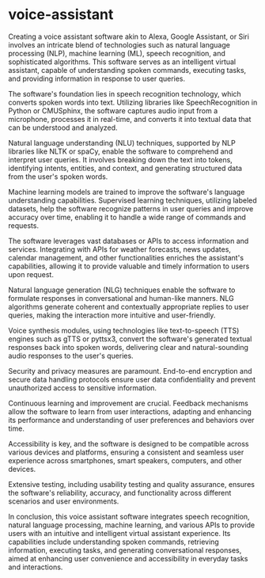 # voice-assistant
Creating a voice assistant software akin to Alexa, Google Assistant, or Siri involves an intricate blend of technologies such as natural language processing (NLP), machine learning (ML), speech recognition, and sophisticated algorithms. This software serves as an intelligent virtual assistant, capable of understanding spoken commands, executing tasks, and providing information in response to user queries.

The software's foundation lies in speech recognition technology, which converts spoken words into text. Utilizing libraries like SpeechRecognition in Python or CMUSphinx, the software captures audio input from a microphone, processes it in real-time, and converts it into textual data that can be understood and analyzed.

Natural language understanding (NLU) techniques, supported by NLP libraries like NLTK or spaCy, enable the software to comprehend and interpret user queries. It involves breaking down the text into tokens, identifying intents, entities, and context, and generating structured data from the user's spoken words.

Machine learning models are trained to improve the software's language understanding capabilities. Supervised learning techniques, utilizing labeled datasets, help the software recognize patterns in user queries and improve accuracy over time, enabling it to handle a wide range of commands and requests.

The software leverages vast databases or APIs to access information and services. Integrating with APIs for weather forecasts, news updates, calendar management, and other functionalities enriches the assistant's capabilities, allowing it to provide valuable and timely information to users upon request.

Natural language generation (NLG) techniques enable the software to formulate responses in conversational and human-like manners. NLG algorithms generate coherent and contextually appropriate replies to user queries, making the interaction more intuitive and user-friendly.

Voice synthesis modules, using technologies like text-to-speech (TTS) engines such as gTTS or pyttsx3, convert the software's generated textual responses back into spoken words, delivering clear and natural-sounding audio responses to the user's queries.

Security and privacy measures are paramount. End-to-end encryption and secure data handling protocols ensure user data confidentiality and prevent unauthorized access to sensitive information.

Continuous learning and improvement are crucial. Feedback mechanisms allow the software to learn from user interactions, adapting and enhancing its performance and understanding of user preferences and behaviors over time.

Accessibility is key, and the software is designed to be compatible across various devices and platforms, ensuring a consistent and seamless user experience across smartphones, smart speakers, computers, and other devices.

Extensive testing, including usability testing and quality assurance, ensures the software's reliability, accuracy, and functionality across different scenarios and user environments.

In conclusion, this voice assistant software integrates speech recognition, natural language processing, machine learning, and various APIs to provide users with an intuitive and intelligent virtual assistant experience. Its capabilities include understanding spoken commands, retrieving information, executing tasks, and generating conversational responses, aimed at enhancing user convenience and accessibility in everyday tasks and interactions.
